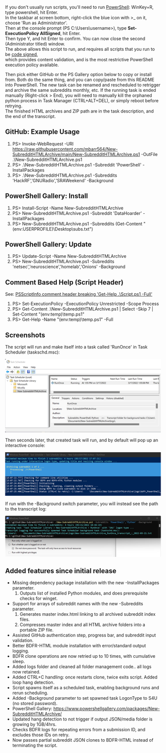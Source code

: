 If you don't usually run scripts, you'll need to run [PowerShell](https://docs.microsoft.com/en-us/learn/modules/introduction-to-powershell/): WinKey+R, type powershell, hit Enter.  
In the taskbar at screen bottom, right-click the blue icon with >_ on it, choose 'Run as Administrator'.  
Then at the console prompt (PS C:\Users\username>), type **Set-ExecutionPolicy AllSigned**, hit Enter.  
Then type Y, and hit Enter to confirm. You can now close the second (Administrator titled) window.  
The above allows this script to run, and requires all scripts that you run to be [code signed](https://blog.devgenius.io/powershell-code-signing-fc6086aeb61e?gi=8e073d4477a7),  
which provides content validation, and is the most restrictive PowerShell execution policy available.  
  
Then pick either GitHub or the PS Gallery option below to copy or install from. Both do the same thing, and you can copy/paste from this README into PowerShell. The new task can be renamed and rescheduled to retrigger and archive the same subreddits monthly, etc. If the running task is ended manually (Right-click > End), you will need to manually kill the orphaned python process in Task Manager (CTRL+ALT+DEL), or simply reboot before retrying.  
The finished HTML archives and ZIP path are in the task description, and the end of the transcript.  
  
## GitHub: Example Usage  
1) PS> Invoke-WebRequest -URI https://raw.githubusercontent.com/mbarr564/New-SubredditHTMLArchive/main/New-SubredditHTMLArchive.ps1 -OutFile .\New-SubredditHTMLArchive.ps1  
2) PS> .\New-SubredditHTMLArchive.ps1 -Subreddit 'PowerShell' -InstallPackages  
3) PS> .\New-SubredditHTMLArchive.ps1 -Subreddits 'HackRF','GNURadio','SRAWeekend' -Background  
  
## PowerShell Gallery: Install  
1) PS> Install-Script -Name New-SubredditHTMLArchive  
2) PS> New-SubredditHTMLArchive.ps1 -Subreddit 'DataHoarder' -InstallPackages  
3) PS> New-SubredditHTMLArchive.ps1 -Subreddits (Get-Content "$($env:USERPROFILE)\Desktop\subs.txt")  
  
## PowerShell Gallery: Update  
1) PS> Update-Script -Name New-SubredditHTMLArchive  
2) PS> New-SubredditHTMLArchive.ps1 -Subreddits 'netsec','neuroscience','homelab','Onions' -Background  
  
## Comment Based Help (Script Header)  
See: [PSScriptInfo comment header breaking 'Get-Help .\Script.ps1 -Full'](https://stackoverflow.com/questions/71579241/powershell-gallery-psscriptinfo-comment-header-breaking-get-help-myscriptname/71579958#71579958)  
1) PS> Set-ExecutionPolicy -ExecutionPolicy Unrestricted -Scope Process  
2) PS> Get-Content .\New-SubredditHTMLArchive.ps1 | Select -Skip 7 | Set-Content "$($env:temp)\temp.ps1"  
3) PS> Get-Help -Name "$($env:temp)\temp.ps1" -Full  
  
## Screenshots  
The script will run and make itself into a task called 'RunOnce' in Task Scheduler (taskschd.msc):  
  
![Task Scheduler Screenshot](./screenshots/screenshotTaskScheduler.png "Task Scheduler Screenshot")
  
Then seconds later, that created task will run, and by default will pop up an interactive console:  
  
![Interactive Screenshot](./screenshots/screenshotScript.png "Interactive Screenshot")
  
If run with the -Background switch parameter, you will instead see the path to the transcript log:  
  
![Background Task Screenshot](./screenshots/screenshotBackground.png "Background Task Screenshot")
  
## Added features since initial release  
- Missing dependency package installation with the new -InstallPackages parameter.
    1. Outputs list of installed Python modules, and does prerequisite checks for winget.
- Support for arrays of subreddit names with the new -Subreddits parameter.
    1. Generates master index.html linking to all archived subreddit index files.
    2. Compresses master index and all HTML archive folders into a portable ZIP file.
- Assisted GitHub authentication step, progress bar, and subreddit input validation.
- Better BDFR-HTML module installation with error/standard output logging.
- BDFR clone operations are now retried up to 10 times, with cumulative sleep.
- Added logs folder and cleaned all folder management code.. all logs now retained.
- Added CTRL+C handling: once restarts clone, twice exits script. Added loop hang detection.
- Script spawns itself as a scheduled task, enabling background runs and rerun scheduling.
- Added -Background parameter to set spawned task LogonType to S4U (no stored password).
- PowerShell Gallery: https://www.powershellgallery.com/packages/New-SubredditHTMLArchive/
- Updated hang detection to not trigger if output JSON/media folder is growing by 1GB/4hrs.
- Checks BDFR logs for repeating errors from a submission ID, and excludes those IDs on retry.
- Now passes partial subreddit JSON clones to BDFR-HTML instead of terminating the script.